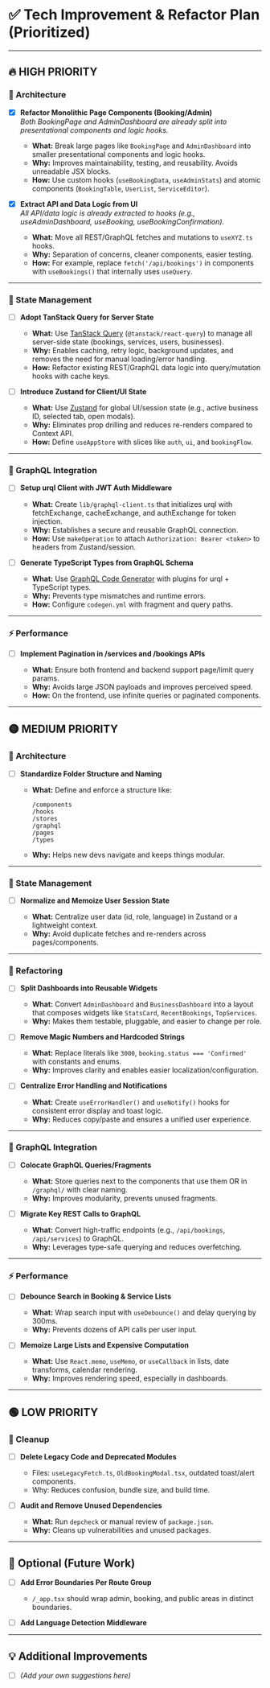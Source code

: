 # ✅ Tech Improvement & Refactor Plan (Prioritized)

---

## 🔥 HIGH PRIORITY

### 🧱 Architecture

* [x] **Refactor Monolithic Page Components (Booking/Admin)**  
  _Both BookingPage and AdminDashboard are already split into presentational components and logic hooks._

  * **What:** Break large pages like `BookingPage` and `AdminDashboard` into smaller presentational components and logic hooks.
  * **Why:** Improves maintainability, testing, and reusability. Avoids unreadable JSX blocks.
  * **How:** Use custom hooks (`useBookingData`, `useAdminStats`) and atomic components (`BookingTable`, `UserList`, `ServiceEditor`).

* [x] **Extract API and Data Logic from UI**  
  _All API/data logic is already extracted to hooks (e.g., useAdminDashboard, useBooking, useBookingConfirmation)._

  * **What:** Move all REST/GraphQL fetches and mutations to `useXYZ.ts` hooks.
  * **Why:** Separation of concerns, cleaner components, easier testing.
  * **How:** For example, replace `fetch('/api/bookings')` in components with `useBookings()` that internally uses `useQuery`.

---

### 💾 State Management

* [ ] **Adopt TanStack Query for Server State**

  * **What:** Use [TanStack Query](https://tanstack.com/query/latest) (`@tanstack/react-query`) to manage all server-side state (bookings, services, users, businesses).
  * **Why:** Enables caching, retry logic, background updates, and removes the need for manual loading/error handling.
  * **How:** Refactor existing REST/GraphQL data logic into query/mutation hooks with cache keys.

* [ ] **Introduce Zustand for Client/UI State**

  * **What:** Use [Zustand](https://zustand-demo.pmnd.rs/) for global UI/session state (e.g., active business ID, selected tab, open modals).
  * **Why:** Eliminates prop drilling and reduces re-renders compared to Context API.
  * **How:** Define `useAppStore` with slices like `auth`, `ui`, and `bookingFlow`.

---

### 🔌 GraphQL Integration

* [ ] **Setup urql Client with JWT Auth Middleware**

  * **What:** Create `lib/graphql-client.ts` that initializes urql with fetchExchange, cacheExchange, and authExchange for token injection.
  * **Why:** Establishes a secure and reusable GraphQL connection.
  * **How:** Use `makeOperation` to attach `Authorization: Bearer <token>` to headers from Zustand/session.

* [ ] **Generate TypeScript Types from GraphQL Schema**

  * **What:** Use [GraphQL Code Generator](https://www.graphql-code-generator.com/) with plugins for urql + TypeScript types.
  * **Why:** Prevents type mismatches and runtime errors.
  * **How:** Configure `codegen.yml` with fragment and query paths.

---

### ⚡ Performance

* [ ] **Implement Pagination in /services and /bookings APIs**

  * **What:** Ensure both frontend and backend support page/limit query params.
  * **Why:** Avoids large JSON payloads and improves perceived speed.
  * **How:** On the frontend, use infinite queries or paginated components.

---

## 🟡 MEDIUM PRIORITY

### 🧱 Architecture

* [ ] **Standardize Folder Structure and Naming**

  * **What:** Define and enforce a structure like:

    ```
    /components
    /hooks
    /stores
    /graphql
    /pages
    /types
    ```
  * **Why:** Helps new devs navigate and keeps things modular.

---

### 💾 State Management

* [ ] **Normalize and Memoize User Session State**

  * **What:** Centralize user data (id, role, language) in Zustand or a lightweight context.
  * **Why:** Avoid duplicate fetches and re-renders across pages/components.

---

### 🔧 Refactoring

* [ ] **Split Dashboards into Reusable Widgets**

  * **What:** Convert `AdminDashboard` and `BusinessDashboard` into a layout that composes widgets like `StatsCard`, `RecentBookings`, `TopServices`.
  * **Why:** Makes them testable, pluggable, and easier to change per role.

* [ ] **Remove Magic Numbers and Hardcoded Strings**

  * **What:** Replace literals like `3000`, `booking.status === 'Confirmed'` with constants and enums.
  * **Why:** Improves clarity and enables easier localization/configuration.

* [ ] **Centralize Error Handling and Notifications**

  * **What:** Create `useErrorHandler()` and `useNotify()` hooks for consistent error display and toast logic.
  * **Why:** Reduces copy/paste and ensures a unified user experience.

---

### 🔌 GraphQL Integration

* [ ] **Colocate GraphQL Queries/Fragments**

  * **What:** Store queries next to the components that use them OR in `/graphql/` with clear naming.
  * **Why:** Improves modularity, prevents unused fragments.

* [ ] **Migrate Key REST Calls to GraphQL**

  * **What:** Convert high-traffic endpoints (e.g., `/api/bookings`, `/api/services`) to GraphQL.
  * **Why:** Leverages type-safe querying and reduces overfetching.

---

### ⚡ Performance

* [ ] **Debounce Search in Booking & Service Lists**

  * **What:** Wrap search input with `useDebounce()` and delay querying by 300ms.
  * **Why:** Prevents dozens of API calls per user input.

* [ ] **Memoize Large Lists and Expensive Computation**

  * **What:** Use `React.memo`, `useMemo`, or `useCallback` in lists, date transforms, calendar rendering.
  * **Why:** Improves rendering speed, especially in dashboards.

---

## 🟢 LOW PRIORITY

### 🧹 Cleanup

* [ ] **Delete Legacy Code and Deprecated Modules**

  * Files: `useLegacyFetch.ts`, `OldBookingModal.tsx`, outdated toast/alert components.
  * Why: Reduces confusion, bundle size, and build time.

* [ ] **Audit and Remove Unused Dependencies**

  * **What:** Run `depcheck` or manual review of `package.json`.
  * **Why:** Cleans up vulnerabilities and unused packages.

---

## 🚀 Optional (Future Work)

* [ ] **Add Error Boundaries Per Route Group**

  * `/_app.tsx` should wrap admin, booking, and public areas in distinct boundaries.

* [ ] **Add Language Detection Middleware**

---

## 💡 Additional Improvements

* [ ] _(Add your own suggestions here)_ 